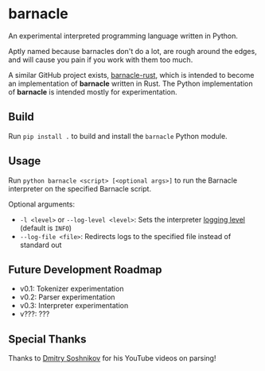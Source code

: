 # barnacle
An experimental interpreted programming language written in Python.

Aptly named because barnacles don't do a lot, are rough around the edges, and will cause you pain if you work with them too much.

A similar GitHub project exists, [barnacle-rust](https://github.com/psysrc/barnacle-rust), which is intended to become an implementation of **barnacle** written in Rust.
The Python implementation of **barnacle** is intended mostly for experimentation.

## Build

Run `pip install .` to build and install the `barnacle` Python module.

## Usage

Run `python barnacle <script> [<optional args>]` to run the Barnacle interpreter on the specified Barnacle script.

Optional arguments:
- `-l <level>` or `--log-level <level>`: Sets the interpreter [logging level](https://docs.python.org/3/library/logging.html#logging-levels) (default is `INFO`)
- `--log-file <file>`: Redirects logs to the specified file instead of standard out

## Future Development Roadmap
- v0.1: Tokenizer experimentation
- v0.2: Parser experimentation
- v0.3: Interpreter experimentation
- v???: ???

## Special Thanks
Thanks to [Dmitry Soshnikov](https://www.youtube.com/c/DmitrySoshnikov-education) for his YouTube videos on parsing!
